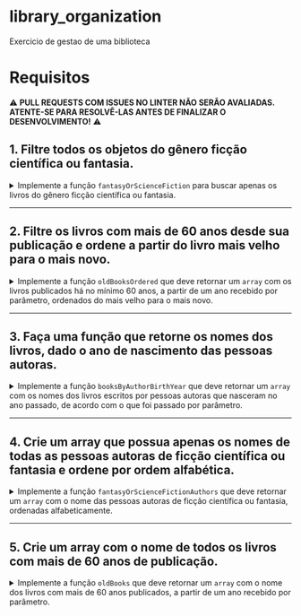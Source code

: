 # library_organization

Exercicio de gestao de uma biblioteca

# Requisitos

⚠️ **PULL REQUESTS COM ISSUES NO LINTER NÃO SERÃO AVALIADAS. ATENTE-SE PARA RESOLVÊ-LAS ANTES DE FINALIZAR O DESENVOLVIMENTO!** ⚠️

## 1. Filtre todos os objetos do gênero ficção científica ou fantasia.

<details>
  <summary>
  Implemente a função <code>fantasyOrScienceFiction</code> para buscar apenas os livros do gênero ficção científica ou fantasia.
  </summary> <br />

**O que será testado:**

- A função `fantasyOrScienceFiction`, caso não receba nenhum parâmetro, deve retornar o seguinte array:

```js
[
  {
    id: 1,
    name: 'As Crônicas de Gelo e Fogo',
    genre: 'Fantasia',
    author: { name: 'George R. R. Martin', birthYear: 1948 },
    releaseYear: 1991
  },
  {
    id: 2,
    name: 'O Senhor dos Anéis',
    genre: 'Fantasia',
    author: { name: 'J. R. R. Tolkien', birthYear: 1892 },
    releaseYear: 1954
  },
  {
    id: 3,
    name: 'Fundação',
    genre: 'Ficção Científica',
    author: { name: 'Isaac Asimov', birthYear: 1920 },
    releaseYear: 1951
  },
  {
    id: 4,
    name: 'Duna',
    genre: 'Ficção Científica',
    author: { name: 'Frank Herbert', birthYear: 1920 },
    releaseYear: 1965
  }
];
```

</details>

---

## 2. Filtre os livros com mais de 60 anos desde sua publicação e ordene a partir do livro mais velho para o mais novo.

<details>
  <summary>
  Implemente a função <code>oldBooksOrdered</code> que deve retornar um <code>array</code> com os livros publicados há no mínimo 60 anos, a partir de um ano recebido por parâmetro, ordenados do mais velho para o mais novo.
  </summary> <br />

**O que será testado:**

> Use como data limite o ano de 2020, sendo assim, o resultado deve conter todos os livros com mais de 60 anos até 2020.

- A função `oldBooksOrdered`, com o parâmetro `2020`, deve retornar o seguinte array:

```js
[
  {
    id: 6,
    name: 'O Chamado de Cthulhu',
    genre: 'Terror',
    author: { name: 'H. P. Lovecraft', birthYear: 1890 },
    releaseYear: 1928,
  },
  {
    id: 3,
    name: 'Fundação',
    genre: 'Ficção Científica',
    author: { name: 'Isaac Asimov', birthYear: 1920 },
    releaseYear: 1951,
  },
  {
    id: 2,
    name: 'O Senhor dos Anéis',
    genre: 'Fantasia',
    author: { name: 'J. R. R. Tolkien', birthYear: 1892 },
    releaseYear: 1954,
  },
];
```

</details>

---

## 3. Faça uma função que retorne os nomes dos livros, dado o ano de nascimento das pessoas autoras.

<details>
  <summary>
  Implemente a função <code>booksByAuthorBirthYear</code> que deve retornar um <code>array</code> com os nomes dos livros escritos por pessoas autoras que nasceram no ano passado, de acordo com o que foi passado por parâmetro.
  </summary> <br />

**O que será testado:**

- A função `booksByAuthorBirthYear`, ao ser executada com o argumento `1920`, deve retornar o seguinte array:

```js
[ 'Fundação', 'Duna' ];
```

</details>

---

## 4. Crie um array que possua apenas os nomes de todas as pessoas autoras de ficção científica ou fantasia e ordene por ordem alfabética.

<details>
  <summary>
  Implemente a função <code>fantasyOrScienceFictionAuthors</code> que deve retornar um <code>array</code> com o nome das pessoas autoras de ficção científica ou fantasia, ordenadas alfabeticamente.
  </summary> <br />

**O que será testado:**

- A função `fantasyOrScienceFictionAuthors` deve retornar o seguinte array:

```js
[
  'Frank Herbert',
  'George R. R. Martin',
  'Isaac Asimov',
  'J. R. R. Tolkien',
];
```

</details>

---

## 5. Crie um array com o nome de todos os livros com mais de 60 anos de publicação.

<details>
  <summary>
  Implemente a função <code>oldBooks</code> que deve retornar um <code>array</code> com o nome dos livros com mais de 60 anos publicados, a partir de um ano recebido por parâmetro.
  </summary> <br />

**O que será testado:**

- A função `oldBooks`, com o parâmetro `2022`, deve retornar o seguinte array:

```js
[
  'O Senhor dos Anéis',
  'Fundação',
  'O Chamado de Cthulhu',
];
```